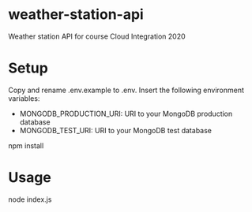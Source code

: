 # weather-station-api
Weather station API for course Cloud Integration 2020

# Setup
Copy and rename .env.example to .env. Insert the following environment variables:
- MONGODB_PRODUCTION_URI: URI to your MongoDB production database
- MONGODB_TEST_URI: URI to your MongoDB test database

npm install

# Usage
node index.js
